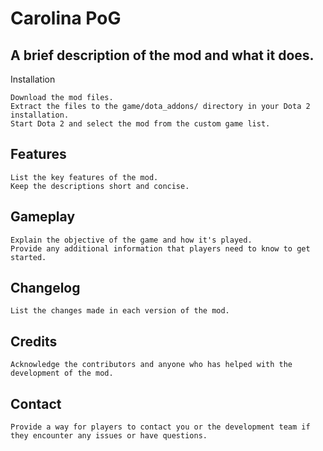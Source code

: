 # Carolina PoG

## A brief description of the mod and what it does.
Installation

    Download the mod files.
    Extract the files to the game/dota_addons/ directory in your Dota 2 installation.
    Start Dota 2 and select the mod from the custom game list.

## Features

    List the key features of the mod.
    Keep the descriptions short and concise.

## Gameplay

    Explain the objective of the game and how it's played.
    Provide any additional information that players need to know to get started.

## Changelog

    List the changes made in each version of the mod.

## Credits

    Acknowledge the contributors and anyone who has helped with the development of the mod.

## Contact

    Provide a way for players to contact you or the development team if they encounter any issues or have questions.